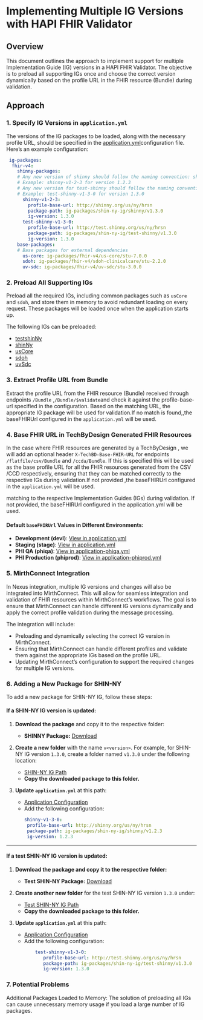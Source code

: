 # Implementing Multiple IG Versions with HAPI FHIR Validator

## Overview

This document outlines the approach to implement support for multiple Implementation Guide (IG) versions in a HAPI FHIR Validator. The objective is to preload all supporting IGs once and choose the correct version dynamically based on the profile URL in the FHIR resource (Bundle) during validation.

## Approach

### 1. Specify IG Versions in `application.yml`

The versions of the IG packages to be loaded, along with the necessary profile URL, should be specified in the [application.yml](https://github.com/tech-by-design/polyglot-prime/blob/8efe2441d7958c2e82b689f5d7980605a6b8b3e3/hub-prime/src/main/resources/application.yml#L89-L108)configuration file. Here’s an example configuration:

```yaml
 ig-packages:
  fhir-v4:
    shinny-packages:
    # Any new version of shinny should follow the naming convention: shinny-v<version> in kebab-case
    # Example: shinny-v1-2-3 for version 1.2.3
    # Any new version for test-shinny should follow the naming convention: test-shinny-v<version> in kebab-case
    # Example: test-shinny-v1-3-0 for version 1.3.0
      shinny-v1-2-3:
        profile-base-url: http://shinny.org/us/ny/hrsn
        package-path: ig-packages/shin-ny-ig/shinny/v1.3.0
        ig-version: 1.3.0
      test-shinny-v1-3-0:
        profile-base-url: http://test.shinny.org/us/ny/hrsn
        package-path: ig-packages/shin-ny-ig/test-shinny/v1.3.0
        ig-version: 1.3.0
    base-packages:
    # Base packages for external dependencies 
      us-core: ig-packages/fhir-v4/us-core/stu-7.0.0
      sdoh: ig-packages/fhir-v4/sdoh-clinicalcare/stu-2.2.0
      uv-sdc: ig-packages/fhir-v4/uv-sdc/stu-3.0.0
```
### 2. Preload All Supporting IGs

Preload all the required IGs, including common packages such as `usCore` and `sdoh`, and store them in memory to avoid redundant loading on every request. These packages will be loaded once when the application starts up.

The following IGs can be preloaded:

- [testshinNy]( https://test.shinny.org/downloads.html)
- [shinNy](https://shinny.org/us/ny/hrsn/downloads.html)
- [usCore](https://hl7.org/fhir/us/core/STU7/downloads)
- [sdoh](https://hl7.org/fhir/us/sdoh-clinicalcare/downloads.html.html)
- [uvSdc](https://hl7.org/fhir/uv/sdc/downloads.html)
  
### 3. Extract Profile URL from Bundle
Extract the profile URL from the FHIR resource (Bundle) received through endpoints `/Bundle` ,`/Bundle/$validate`and check it against the profile-base-url specified in the configuration. Based on the matching URL, the appropriate IG package will be used for validation.If no match is found,,the baseFHIRUrl configured in the `application.yml` will be used.

### 4. Base FHIR URL in TechByDesign Generated FHIR Resources
In the case where FHIR resources are generated by a TechByDesign , we will add an optional header `X-TechBD-Base-FHIR-URL` for endpoints `/flatfile/csv/Bundle` and `/ccda/Bundle`. If this is specified this will be used as the base profile URL for all the FHIR resources generated from the CSV /CCD respectively, ensuring that they can be matched correctly to the respective IGs during validation.If not provided ,the baseFHIRUrl configured in the `application.yml` will be used.

matching to the respective Implementation Guides (IGs) during validation. If not provided, the baseFHIRUrl configured in the application.yml will be used.


#### Default `baseFHIRUrl` Values in Different Environments:
- **Development (devl)**: [View in application.yml](https://github.com/tech-by-design/polyglot-prime/blob/8efe2441d7958c2e82b689f5d7980605a6b8b3e3/hub-prime/src/main/resources/application.yml#L109)
- **Staging (stage)**: [View in application.yml](https://github.com/tech-by-design/polyglot-prime/blob/8efe2441d7958c2e82b689f5d7980605a6b8b3e3/hub-prime/src/main/resources/application.yml#L109)
- **PHI QA (phiqa)**: [View in application-phiqa.yml](https://github.com/tech-by-design/polyglot-prime/blob/8efe2441d7958c2e82b689f5d7980605a6b8b3e3/hub-prime/src/main/resources/application-phiqa.yml#L44)
- **PHI Production (phiprod)**: [View in application-phiprod.yml](https://github.com/tech-by-design/polyglot-prime/blob/8efe2441d7958c2e82b689f5d7980605a6b8b3e3/hub-prime/src/main/resources/application-phiprod.yml#L44)




### 5. MirthConnect Integration

In Nexus integration, multiple IG versions and changes will also be integrated into MirthConnect. This will allow for seamless integration and validation of FHIR resources within MirthConnect’s workflows. The goal is to ensure that MirthConnect can handle different IG versions dynamically and apply the correct profile validation during the message processing.

The integration will include:
- Preloading and dynamically selecting the correct IG version in MirthConnect.
- Ensuring that MirthConnect can handle different profiles and validate them against the appropriate IGs based on the profile URL.
- Updating MirthConnect’s configuration to support the required changes for multiple IG versions.


### 6. Adding a New Package for SHIN-NY

To add a new package for SHIN-NY IG, follow these steps:

#### If a SHIN-NY IG version is updated:

1. **Download the package** and copy it to the respective folder:

   - **SHINNY Package:** [Download](https://shinny.org/us/ny/hrsn/package.tgz)

2. **Create a new folder** with the name `v<version>`. For example, for SHIN-NY IG version `1.3.0`, create a folder named `v1.3.0` under the following location:

   - [SHIN-NY IG Path](https://github.com/tech-by-design/polyglot-prime/tree/main/hub-prime/src/main/resources/ig-packages/shin-ny-ig/shinny)
   - **Copy the downloaded package to this folder.**

3. **Update `application.yml`** at this path:

   - [Application Configuration](https://github.com/tech-by-design/polyglot-prime/blob/8efe2441d7958c2e82b689f5d7980605a6b8b3e3/hub-prime/src/main/resources/application.yml#L96)
   - Add the following configuration:
     ```yaml
     shinny-v1-3-0:
      profile-base-url: http://shinny.org/us/ny/hrsn
      package-path: ig-packages/shin-ny-ig/shinny/v1.2.3
      ig-version: 1.2.3
     ```

---

#### If a test SHIN-NY IG version is updated:

1. **Download the package and copy it to the respective folder:**

   - **Test SHIN-NY Package:** [Download](https://test.shinny.org/package.tgz)

2. **Create another new folder** for the test SHIN-NY IG version `1.3.0` under:

   - [Test SHIN-NY IG Path](https://github.com/tech-by-design/polyglot-prime/tree/main/hub-prime/src/main/resources/ig-packages/shin-ny-ig/test-shinny)
   - **Copy the downloaded package to this folder.**

3. **Update `application.yml`** at this path:

   - [Application Configuration](https://github.com/tech-by-design/polyglot-prime/blob/8efe2441d7958c2e82b689f5d7980605a6b8b3e3/hub-prime/src/main/resources/application.yml#L100)
   - Add the following configuration:
     ```yaml
         test-shinny-v1-3-0:
            profile-base-url: http://test.shinny.org/us/ny/hrsn
            package-path: ig-packages/shin-ny-ig/test-shinny/v1.3.0
            ig-version: 1.3.0
     ```
### 7. Potential Problems
Additional Packages Loaded to Memory: The solution of preloading all IGs can cause unnecessary memory usage if you load a large number of IG packages. 